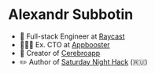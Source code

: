 # Alexandr Subbotin

- 🤖 Full-stack Engineer at [Raycast](https://www.raycast.com)
- 🧑🏻‍💻 Ex. CTO at [Appbooster](https://github.com/appbooster)
- 👷 Creator of [Cerebroapp](https://github.com/cerebroapp)
- ✏️ Author of [Saturday Night Hack](https://t.me/sn_hack) (🇷🇺)
